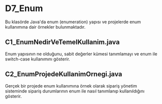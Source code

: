 # D7_Enum

Bu klasörde Java'da enum (enumeration) yapısı ve projelerde enum kullanımına dair örnekler bulunmaktadır.

## C1_EnumNedirVeTemelKullanim.java
Enum yapısının ne olduğunu, sabit değerler kümesi tanımlamayı ve enum ile switch-case kullanımını gösterir.

## C2_EnumProjedeKullanimOrnegi.java
Gerçek bir projede enum kullanımına örnek olarak sipariş yönetim sisteminde sipariş durumlarının enum ile nasıl tanımlanıp kullanıldığını gösterir. 
